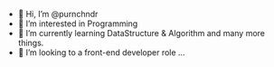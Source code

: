 - 👋 Hi, I’m @purnchndr
- 👀 I’m interested in Programming
- 🌱 I’m currently learning DataStructure & Algorithm and many more things. 
- 💞️ I’m looking to a front-end developer role ...

<!---
purnchndr/purnchndr is a ✨ special ✨ repository because its `README.md` (this file) appears on your GitHub profile.
You can click the Preview link to take a look at your changes.
--->

